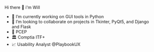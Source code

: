 Hi there 👋 i'm Will

- 🎨 I’m currently working on GUI tools in Python
- 👯 I’m looking to collaborate on projects in Tkinter, PyQt5, and Django and Flask
- 🥂 PCEP 
- 🏛 Comptia ITF+
- 📈 Usability Analyst @PlaybookUX
